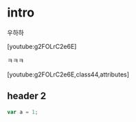# intro
우하하

[youtube:g2FOLrC2e6E]

ㅋㅋㅋ

[youtube:g2FOLrC2e6E,class44,attributes]

## header 2

```js
var a = 1;
```